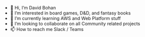 - 👋 Hi, I’m David Bohan
- 👀 I’m interested in board games, D&D, and fantasy books
- 🌱 I’m currently learning AWS and Web Platform stuff
- 💞️ I’m looking to collaborate on all Community related projects
- 📫 How to reach me Slack / Teams

<!---
dbohan1/dbohan1 is a ✨ special ✨ repository because its `README.md` (this file) appears on your GitHub profile.
You can click the Preview link to take a look at your changes.
--->
